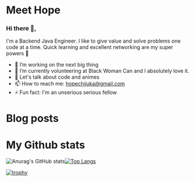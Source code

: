  # Meet Hope

### Hi there 👋,


I'm a Backend Java Engineer. I like to give value and solve problems one code at a time. Quick learning and excellent networking are my super powers :muscle:

- 🔭 I’m working on the next big thing
- 🌱 I’m currently volunteering at Black Woman Can and I absolutely love it.
- 💬 Let's talk about code and animes
- 📫 How to reach me: hopechijuka@gmail.com
- ⚡ Fun fact: I'm an unserious serious fellow

# Blog posts
<!-- BLOG-POST-LIST:START -->
<!-- BLOG-POST-LIST:END -->


# My Github stats
![Anurag's GitHub stats](https://github-readme-stats.vercel.app/api?username=Hopeuche360&show_icons=true&theme=nord&count_private=true)[![Top Langs](https://github-readme-stats.vercel.app/api/top-langs/?username=Hopeuche360&layout=compact&theme=nord)](https://github.com/Hopeuche360/github-readme-stats) 

   [![trophy](https://github-profile-trophy.vercel.app/?username=Hopeuche360&theme=nord&column=3)](https://github.com/Hopeuche360/github-profile-trophy)


